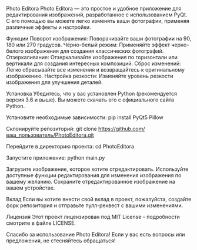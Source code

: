 Photo Editora
Photo Editora — это простое и удобное приложение для редактирования изображений, разработанное с использованием PyQt. С его помощью вы можете легко изменять ваши фотографии, применяя различные эффекты и настройки.

Функции
Поворот изображения: Поворачивайте ваши фотографии на 90, 180 или 270 градусов.
Чёрно-белый режим: Применяйте эффект черно-белого изображения для создания классических фотографий.
Отзеркаливание: Отзеркаливайте изображения по горизонтали или вертикали для создания интересных композиций.
Сброс изменений: Легко сбрасывайте все изменения и возвращайтесь к оригинальному изображению.
Настройка резкости: Изменяйте уровень резкости изображения для улучшения деталей.

Установка
Убедитесь, что у вас установлен Python (рекомендуется версия 3.6 и выше). Вы можете скачать его с официального сайта Python.

Установите необходимые зависимости:
pip install PyQt5 Pillow

Склонируйте репозиторий:
git clone https://github.com/ваш_пользователь/PhotoEditora.git

Перейдите в директорию проекта:
cd PhotoEditora

Запустите приложение:
python main.py

Загрузите изображение, которое хотите отредактировать.
Используйте доступные функции редактирования для изменения изображения по вашему желанию.
Сохраните отредактированное изображение на вашем устройстве.

Вклад
Если вы хотите внести свой вклад в проект, пожалуйста, создайте форк репозитория и отправьте пулл-реквест с вашими изменениями.

Лицензия
Этот проект лицензирован под MIT License - подробности смотрите в файле LICENSE.

Спасибо за использование Photo Editora! Если у вас есть вопросы или предложения, не стесняйтесь обращаться!
